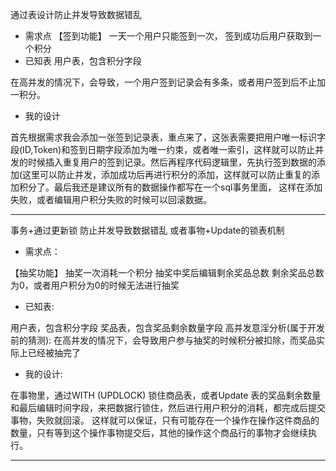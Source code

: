 通过表设计防止并发导致数据错乱
- 需求点
    【签到功能】 一天一个用户只能签到一次，
    签到成功后用户获取到一个积分
- 已知表
用户表，包含积分字段

在高并发的情况下，会导致，一个用户签到记录会有多条，或者用户签到后不止加一积分。
- 我的设计

首先根据需求我会添加一张签到记录表，重点来了，这张表需要把用户唯一标识字段(ID,Token)和签到日期字段添加为唯一约束，或者唯一索引，这样就可以防止并发的时候插入重复用户的签到记录。然后再程序代码逻辑里，先执行签到数据的添加(这里可以防止并发，添加成功后再进行积分的添加，这样就可以防止重复的添加积分了。最后我还是建议所有的数据操作都写在一个sql事务里面， 这样在添加失败，或者编辑用户积分失败的时候可以回滚数据。
***
事务+通过更新锁 防止并发导致数据错乱 或者事物+Update的锁表机制

- 需求点：

【抽奖功能】 抽奖一次消耗一个积分 抽奖中奖后编辑剩余奖品总数 剩余奖品总数为0，或者用户积分为0的时候无法进行抽奖
- 已知表:

用户表，包含积分字段 奖品表，包含奖品剩余数量字段
高并发意淫分析(属于开发前的猜测):
在高并发的情况下，会导致用户参与抽奖的时候积分被扣除，而奖品实际上已经被抽完了
- 我的设计:

在事物里，通过WITH (UPDLOCK) 锁住商品表，或者Update 表的奖品剩余数量和最后编辑时间字段，来把数据行锁住，然后进行用户积分的消耗，都完成后提交事物，失败就回滚。 这样就可以保证，只有可能存在一个操作在操作这件商品的数量，只有等到这个操作事物提交后，其他的操作这个商品行的事物才会继续执行。
***
